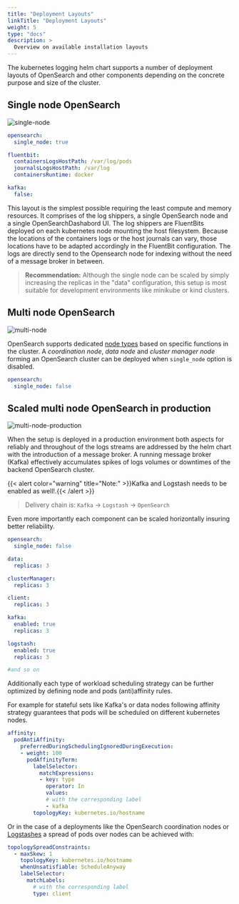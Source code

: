 ```yaml
---
title: "Deployment Layouts"
linkTitle: "Deployment Layouts"
weight: 5
type: "docs"
description: >
  Overview on available installation layouts
---
```


The kubernetes logging helm chart supports a number of deployment layouts of OpenSearch and other components depending on the concrete purpose and size of the cluster.

## Single node OpenSearch

![single-node](./kubernetes-logging-single-node.png)

``` yaml
opensearch:
  single_node: true

fluentbit:
  containersLogsHostPath: /var/log/pods
  journalsLogsHostPath: /var/log
  containersRuntime: docker

kafka:
  false:
```

This layout is the simplest possible requiring the least compute and memory resources. It comprises of the log shippers, a single OpenSearch node and a single OpenSearchDashabord UI. The log shippers are FluentBits deployed on each kubernetes node mounting the host filesystem. Because the locations of the containers logs or the host journals can vary, those locations have to be adapted accordingly in the FluentBit configuration. The logs are directly send to the Opensearch node for indexing without the need of a message broker in between.

> **Recommendation:** Although the single node can be scaled by simply increasing the replicas in the "data" configuration, this setup is most suitable for development environments like minikube or kind clusters.

## Multi node OpenSearch

![multi-node](./kubernetes-logging-multi-node.png)

OpenSearch supports dedicated [node types](https://opensearch.org/docs/latest/opensearch/cluster/) based on specific functions in the cluster. A *coordination node*, *data node* and *cluster manager node* forming an OpenSearch cluster can be deployed when `single_node` option is disabled.

``` yaml
opensearch:
  single_node: false
```

## Scaled multi node OpenSearch in production

![multi-node-production](./kubernetes-logging-multi-node-production.png)

When the setup is deployed in a production environment both aspects for reliably and throughout of the logs streams are addressed by the helm chart with the introduction of a message broker. A running message broker (Kafka) effectively accumulates spikes of logs volumes or downtimes of the backend OpenSearch cluster.

{{< alert color="warning" title="Note:" >}}Kafka and Logstash needs to be enabled as well!.{{< /alert >}}

> Delivery chain is: `Kafka` -> `Logstash` -> `OpenSearch`

Even more importantly each component can be scaled horizontally insuring better reliability.

``` yaml
opensearch:
  single_node: false

data:
  replicas: 3

clusterManager:
  replicas: 3

client:
  replicas: 3

kafka:
  enabled: true
  replicas: 3

logstash:
  enabled: true
  replicas: 3

#and so on
```

Additionally each type of workload scheduling strategy can be further optimized by defining node and pods (anti)affinity rules.

For example for stateful sets like Kafka's or data nodes following affinity strategy guarantees that pods will be scheduled on different kubernetes nodes.

``` yaml
affinity:
  podAntiAffinity:
    preferredDuringSchedulingIgnoredDuringExecution:
    - weight: 100
      podAffinityTerm:
        labelSelector:
          matchExpressions:
          - key: type
            operator: In
            values:
            # with the corresponding label
            - kafka
        topologyKey: kubernetes.io/hostname
```

Or in the case of a deployments like the OpenSearch coordination nodes or [Logstashes](https://opensearch.org/docs/latest/clients/logstash/index/) a spread of pods over nodes can be achieved with:
``` yaml
topologySpreadConstraints:
  - maxSkew: 1
    topologyKey: kubernetes.io/hostname
    whenUnsatisfiable: ScheduleAnyway
    labelSelector:
      matchLabels:
        # with the corresponding label
        type: client
```
